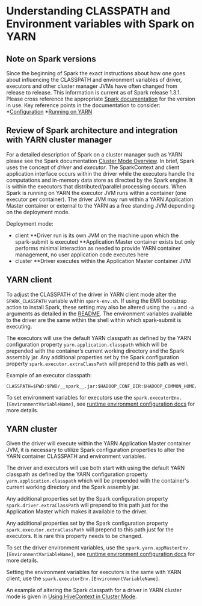 Understanding CLASSPATH and Environment variables with Spark on YARN
=====================

## Note on Spark versions

Since the beginning of Spark the exact instructions about how one goes about influencing the CLASSPATH and environment variables of driver, executors and other cluster manager JVMs have often changed from release to release.   This information is current as of Spark release 1.3.1.  Please cross reference the appropriate [Spark documentation](http://spark.apache.org/docs/latest/) for the version in use.   Key reference points in the documentation to consider:
*[Configuration](http://spark.apache.org/docs/latest/configuration.html)
*[Running on YARN](http://spark.apache.org/docs/latest/running-on-yarn.html)

## Review of Spark architecture and integration with YARN cluster manager

For a detailed description of Spark on a cluster manager such as YARN please see the Spark documentation [Cluster Mode Overview](http://spark.apache.org/docs/latest/cluster-overview.html).  In brief, Spark uses the concept of *driver* and *executor*.  The SparkContext and client application interface occurs within the driver while the executors handle the computations and in-memory data store as directed by the Spark engine.  It is within the executors that distributed/parallel processing occurs.  When Spark is running on YARN the executor JVM runs within a container (one executor per container).  The driver JVM may run within a YARN Application Master container or external to the YARN as a free standing JVM depending on the deployment mode.

Deployment mode:
* client
**Driver run is its own JVM on the machine upon which the spark-submit is executed
**Application Master container exists but only performs minimal interaction as needed to provide YARN container management, no user application code executes here
* cluster
**Driver executes within the Application Master container JVM

## YARN client

To adjust the CLASSPATH of the driver in YARN client mode alter the `SPARK_CLASSPATH` variable within `spark-env.sh`.  If using the EMR bootstrap action to install Spark, these setting may also be altered using the `-u` and `-a` arguments as detailed in the [README](../README.md).   The environment variables available to the driver are the same within the shell within which spark-submit is executing.

The executors will use the default YARN classpath as defined by the YARN configuration property `yarn.application.classpath` which will be prepended with the container’s current working directory and the Spark assembly jar.   Any additional properties set by the Spark configuration property `spark.executor.extraClassPath` will prepend to this path as well.

Example of an executor classpath:
```
CLASSPATH=$PWD:$PWD/__spark__.jar:$HADOOP_CONF_DIR:$HADOOP_COMMON_HOME/share/hadoop/common/*:$HADOOP_COMMON_HOME/share/hadoop/common/lib/*:...
```

To set environment variables for executors use the `spark.executorEnv.[EnvironmentVariableName]`, see [runtime environment configuration docs](http://spark.apache.org/docs/latest/configuration.html#runtime-environment) for more details.

## YARN cluster

Given the driver will execute within the YARN Application Master container JVM, it is necessary to utilize Spark configuration properties to alter the YARN container CLASSPATH and environment variables.

The driver and executors will use both start with using the default YARN classpath as defined by the YARN configuration property `yarn.application.classpath` which will be prepended with the container's current working directory and the Spark assembly jar.   

Any additional properties set by the Spark configuration property `spark.driver.extraClassPath` will prepend to this path just for the Application Master which makes it available to the driver.

Any additional properties set by the Spark configuration property `spark.executor.extraClassPath` will prepend to this path just for the executors.  It is rare this property needs to be changed.

To set the driver environment variables, use the `spark.yarn.appMasterEnv.[EnvironmentVariableName]`, see [runtime environment configuration docs](http://spark.apache.org/docs/latest/configuration.html#runtime-environment) for more details.

Setting the environment variables for executors is the same with YARN client, use the `spark.executorEnv.[EnvironmentVariableName]`.

An example of altering the Spark classpath for a driver in YARN cluster mode is given in [Using HiveContext in Cluster Mode](using-hivecontext-yarn-cluster.md).
